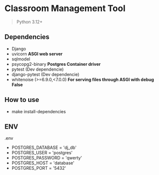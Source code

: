 # Classroom Management Tool

> Python 3.12+

## Dependencies
 - Django
 - uvicorn __ASGI web server__
 - sqlmodel
 - psycopg2-binary __Postgres Container driver__
 - pytest (Dev dependencie)
 - django-pytest (Dev dependencie)
 - whitenoise (>=6.9.0,<7.0.0)  __For serving files through ASGI with debug False__

## How to use
 - make install-dependencies
 
## ENV
.env
- POSTGRES_DATABASE = 'dj_db'
- POSTGRES_USER = 'postgres'
- POSTGRES_PASSWORD = 'qwerty'
- POSTGRES_HOST = 'database' 
- POSTGRES_PORT = '5432'